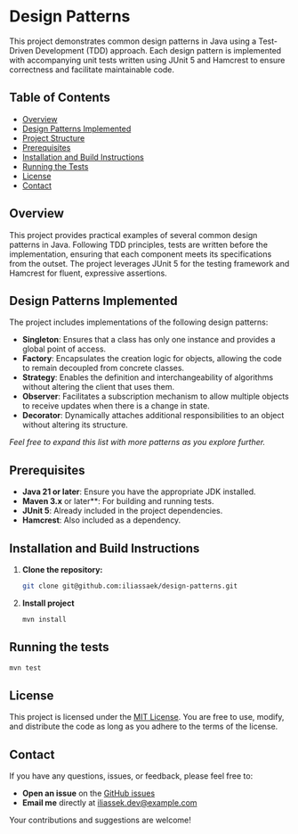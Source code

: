 # Design Patterns
This project demonstrates common design patterns in Java using a Test-Driven Development (TDD) approach. Each design pattern is implemented with accompanying unit tests written using JUnit 5 and Hamcrest to ensure correctness and facilitate maintainable code.

## Table of Contents
- [Overview](#overview)
- [Design Patterns Implemented](#design-patterns-implemented)
- [Project Structure](#project-structure)
- [Prerequisites](#prerequisites)
- [Installation and Build Instructions](#installation-and-build-instructions)
- [Running the Tests](#running-the-tests)
- [License](#license)
- [Contact](#contact)

## Overview

This project provides practical examples of several common design patterns in Java. Following TDD principles, tests are written before the implementation, ensuring that each component meets its specifications from the outset. The project leverages JUnit 5 for the testing framework and Hamcrest for fluent, expressive assertions.

## Design Patterns Implemented

The project includes implementations of the following design patterns:

- **Singleton**: Ensures that a class has only one instance and provides a global point of access.
- **Factory**: Encapsulates the creation logic for objects, allowing the code to remain decoupled from concrete classes.
- **Strategy**: Enables the definition and interchangeability of algorithms without altering the client that uses them.
- **Observer**: Facilitates a subscription mechanism to allow multiple objects to receive updates when there is a change in state.
- **Decorator**: Dynamically attaches additional responsibilities to an object without altering its structure.

*Feel free to expand this list with more patterns as you explore further.*

## Prerequisites

- **Java 21 or later**: Ensure you have the appropriate JDK installed.
- **Maven 3.x** or later**: For building and running tests.
- **JUnit 5**: Already included in the project dependencies.
- **Hamcrest**: Also included as a dependency.

## Installation and Build Instructions

1. **Clone the repository:**
    ```bash
    git clone git@github.com:iliassaek/design-patterns.git
    ```
1. **Install project**
   ```bash
   mvn install
   ```
## Running the tests
   ```bash
   mvn test
   ```

   
## License

This project is licensed under the [MIT License](LICENSE). You are free to use, modify, and distribute the code as long as you adhere to the terms of the license.

## Contact

If you have any questions, issues, or feedback, please feel free to:

- **Open an issue** on the [GitHub issues](https://github.com/iliassaek/design-patterns/issues)
- **Email me** directly at [iliassek.dev@example.com](mailto:iliassaek.dev@gmail.com)

Your contributions and suggestions are welcome!